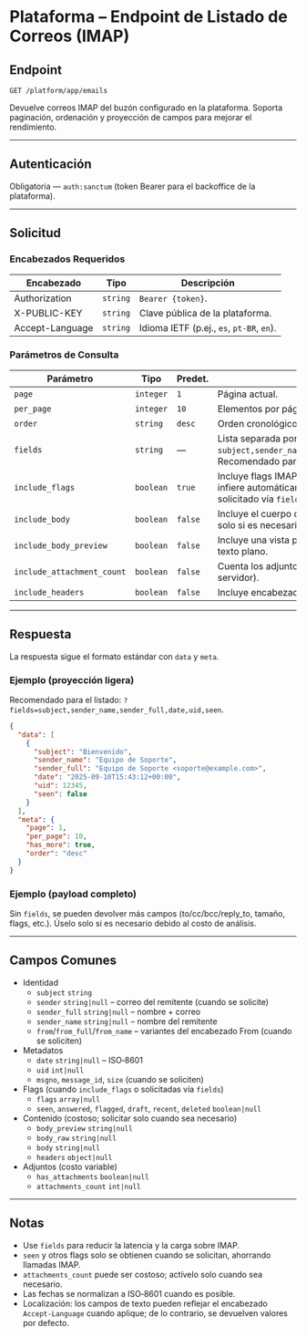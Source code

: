 # Plataforma – Endpoint de Listado de Correos (IMAP)

## Endpoint

`GET /platform/app/emails`

Devuelve correos IMAP del buzón configurado en la plataforma. Soporta paginación, ordenación y proyección de campos para mejorar el rendimiento.

---

## Autenticación

Obligatoria — `auth:sanctum` (token Bearer para el backoffice de la plataforma).

---

## Solicitud

### Encabezados Requeridos

| Encabezado       | Tipo     | Descripción |
| ---------------- | -------- | ----------- |
| Authorization    | `string` | `Bearer {token}`. |
| X-PUBLIC-KEY     | `string` | Clave pública de la plataforma. |
| Accept-Language  | `string` | Idioma IETF (p.ej., `es`, `pt-BR`, `en`). |

### Parámetros de Consulta

| Parámetro                     | Tipo       | Predet. | Descripción |
| ---------------------------- | ---------- | ------- | ----------- |
| `page`                       | `integer`  | `1`     | Página actual. |
| `per_page`                   | `integer`  | `10`    | Elementos por página (1–100). |
| `order`                      | `string`   | `desc`  | Orden cronológico: `asc` o `desc`. |
| `fields`                     | `string`   | —       | Lista separada por comas para proyección (p.ej., `subject,sender_name,sender_full,date,uid,seen`). Recomendado para rendimiento. |
| `include_flags`              | `boolean`  | `true`  | Incluye flags IMAP cuando sea necesario. Se infiere automáticamente cuando algún flag es solicitado vía `fields` (p.ej., `seen`). |
| `include_body`               | `boolean`  | `false` | Incluye el cuerpo del correo (costoso; solicitar solo si es necesario). |
| `include_body_preview`       | `boolean`  | `false` | Incluye una vista previa de 300 caracteres en texto plano. |
| `include_attachment_count`   | `boolean`  | `false` | Cuenta los adjuntos (puede ser costoso según el servidor). |
| `include_headers`            | `boolean`  | `false` | Incluye encabezados en bruto (costo extra). |

---

## Respuesta

La respuesta sigue el formato estándar con `data` y `meta`.

### Ejemplo (proyección ligera)

Recomendado para el listado: `?fields=subject,sender_name,sender_full,date,uid,seen`.

```json
{
  "data": [
    {
      "subject": "Bienvenido",
      "sender_name": "Equipo de Soporte",
      "sender_full": "Equipo de Soporte <soporte@example.com>",
      "date": "2025-09-10T15:43:12+00:00",
      "uid": 12345,
      "seen": false
    }
  ],
  "meta": {
    "page": 1,
    "per_page": 10,
    "has_more": true,
    "order": "desc"
  }
}
```

### Ejemplo (payload completo)

Sin `fields`, se pueden devolver más campos (to/cc/bcc/reply_to, tamaño, flags, etc.). Úselo solo si es necesario debido al costo de análisis.

---

## Campos Comunes

- Identidad
  - `subject` `string`
  - `sender` `string|null` – correo del remitente (cuando se solicite)
  - `sender_full` `string|null` – nombre + correo
  - `sender_name` `string|null` – nombre del remitente
  - `from`/`from_full`/`from_name` – variantes del encabezado From (cuando se soliciten)
- Metadatos
  - `date` `string|null` – ISO‑8601
  - `uid` `int|null`
  - `msgno`, `message_id`, `size` (cuando se soliciten)
- Flags (cuando `include_flags` o solicitadas vía `fields`)
  - `flags` `array|null`
  - `seen`, `answered`, `flagged`, `draft`, `recent`, `deleted` `boolean|null`
- Contenido (costoso; solicitar solo cuando sea necesario)
  - `body_preview` `string|null`
  - `body_raw` `string|null`
  - `body` `string|null`
  - `headers` `object|null`
- Adjuntos (costo variable)
  - `has_attachments` `boolean|null`
  - `attachments_count` `int|null`

---

## Notas

- Use `fields` para reducir la latencia y la carga sobre IMAP.
- `seen` y otros flags solo se obtienen cuando se solicitan, ahorrando llamadas IMAP.
- `attachments_count` puede ser costoso; actívelo solo cuando sea necesario.
- Las fechas se normalizan a ISO‑8601 cuando es posible.
- Localización: los campos de texto pueden reflejar el encabezado `Accept-Language` cuando aplique; de lo contrario, se devuelven valores por defecto.
